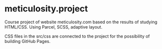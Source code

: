 # meticulosity.project
Course project of website meticulosity.com based on the results of studying HTML/CSS. Using Parcel, SCSS, adaptive layout.

CSS files in the src/css are connected to the project for the possibility of building GitHub Pages.
